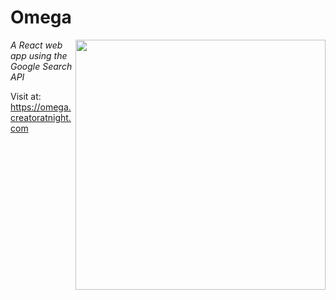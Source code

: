 # Omega
<img width="400px" align="right" src="https://omega.creatoratnight.com/logo.png">

*A React web app using the Google Search API*

Visit at: https://omega.creatoratnight.com
